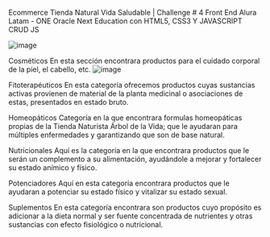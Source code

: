Ecommerce Tienda Natural Vida Saludable | Challenge # 4 Front End Alura Latam - ONE Oracle Next Education con HTML5, CSS3 Y JAVASCRIPT CRUD JS

![image](https://user-images.githubusercontent.com/91698396/228950289-e500abd9-c9a0-4c7b-bf24-41e6ce1f5566.png)

Cosméticos
En esta sección encontrara productos para el cuidado corporal de la piel, el cabello, etc.
![image](https://user-images.githubusercontent.com/91698396/228951002-b75e02d8-6568-4a06-b51e-d1a8c6f26327.png)

Fitoterapéuticos
En esta categoría ofrecemos productos cuyas sustancias activas provienen de material de la planta medicinal o asociaciones de estas, presentados en estado bruto.

Homeopáticos
Categoría en la que encontrara formulas homeopáticas propias de la Tienda Naturista Árbol de la Vida; que le ayudaran para múltiples enfermedades y garantizando que son de base natural.

Nutricionales
Aquí es la categoría en la que encontrara productos que le serán un complemento  a su alimentación, ayudándole a mejorar y fortalecer su estado anímico y físico.

Potenciadores
Aquí en esta categoría encontrara productos que le ayudaran a potenciar su estado físico y vitalizar su estado sexual.

Suplementos
En esta categoría encontrara son productos cuyo propósito es adicionar a la dieta normal y ser fuente concentrada de nutrientes y otras sustancias con efecto fisiológico o nutricional.



